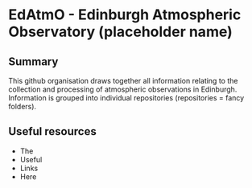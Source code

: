 # EdAtmO - Edinburgh Atmospheric Observatory (placeholder name)

## Summary
This github organisation draws together all information relating to the collection and processing of atmospheric observations in Edinburgh. Information is grouped into individual repositories (repositories = fancy folders). 

## Useful resources
- The
- Useful
- Links
- Here
